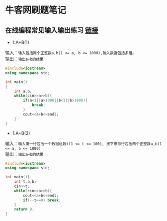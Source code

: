# 牛客网刷题笔记
## 在线编程常见输入输出练习 [链接](https://ac.nowcoder.com/acm/contest/5657#question)

* 1.A+B(1)

输入：`输入包括两个正整数a,b(1 <= a, b <= 1000),输入数据包括多组。`  
输出：`输出a+b的结果`

```cpp
#include<iostream>
using namespace std;

int main()
{
    int a,b;
    while(cin>>a>>b){
        if(a<1||a>1000||b<1||b>1000){
            break;
        }
        cout<<a+b<<endl;
    }
}
```

* 1.A+B(2)

输入：`输入第一行包括一个数据组数t(1 <= t <= 100),
接下来每行包括两个正整数a,b(1 <= a, b <= 1000)`  
输出：`输出a+b的结果`

```cpp
#include<iostream>
using namespace std;

int main(){
    int t,a,b;
    cin>>t;
    while(cin>>a>>b){
        cout<<a+b<<endl;
        if(--t==0) break;
    }
    return 0;
}
```
